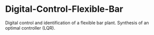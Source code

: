 # Digital-Control-Flexible-Bar
Digital control and identification of a flexible bar plant. Synthesis of an optimal controller (LQR).
